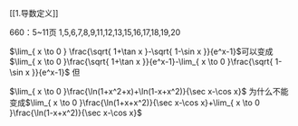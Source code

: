 [[1.导数定义]]

660：5~11页
1,5,6,7,8,9,11,12,13,15,16,17,18,19,20




$\lim_{ x \to 0 } \frac{\sqrt{ 1+\tan x }-\sqrt{ 1-\sin x }}{e^x-1}$可以变成$\lim_{ x \to 0 }\frac{\sqrt{ 1+\tan x }}{e^x-1}-\lim_{ x \to 0 }\frac{\sqrt{ 1-\sin x }}{e^x-1}$
但

$\lim_{ x \to 0 }\frac{\ln(1+x^2+x)+\ln(1-x+x^2)}{\sec x-\cos x}$
为什么不能变成$\lim_{ x \to 0 }\frac{\ln(1+x+x^2)}{\sec x-\cos x}+\lim_{ x \to 0 }\frac{\ln(1-x+x^2)}{\sec x-\cos x}$
